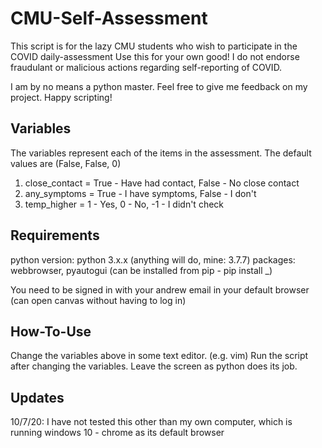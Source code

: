 # CMU-Self-Assessment

This script is for the lazy CMU students who wish to participate in the COVID daily-assessment
Use this for your own good! I do not endorse fraudulant or malicious actions regarding
self-reporting of COVID.

I am by no means a python master. Feel free to give me feedback on my project. Happy scripting!

## Variables
The variables represent each of the items in the assessment.
The default values are (False, False, 0)

1. close_contact = True - Have had contact, False - No close contact
2. any_symptoms  = True - I have symptoms,  False - I don't
3. temp_higher   = 1 - Yes,    0 - No,    -1 - I didn't check

## Requirements
python version: python 3.x.x          (anything will do, mine: 3.7.7)
packages:       webbrowser, pyautogui (can be installed from pip - pip install _)

You need to be signed in with your andrew email in your default browser
(can open canvas without having to log in)

## How-To-Use
Change the variables above in some text editor. (e.g. vim)
Run the script after changing the variables. Leave the screen as python does its job.

## Updates
10/7/20: I have not tested this other than my own computer, which is running windows 10 - chrome as its default browser
